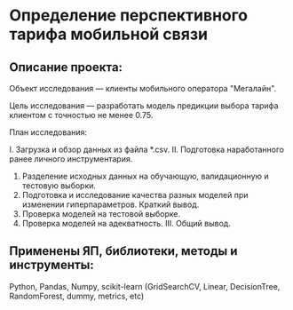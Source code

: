 # Определение перспективного тарифа мобильной связи

## Описание проекта:

Объект исследования — клиенты мобильного оператора "Мегалайн".

Цель исследования — разработать модель предикции выбора тарифа клиентом с точностью не менее 0.75.

План исследования:

I. Загрузка и обзор данных из файла *.csv.
II. Подготовка наработанного ранее личного инструментария.
1. Разделение исходных данных на обучающую, валидационную и тестовую выборки.
2. Подготовка и исследование качества разных моделей при изменении гиперпараметров. Краткий вывод.
3. Проверка моделей на тестовой выборке.
4. Проверка моделей на адекватность.
III. Общий вывод.

## Применены ЯП, библиотеки, методы и инструменты:
Python, Pandas, Numpy, scikit-learn (GridSearchCV, Linear, DecisionTree, RandomForest, dummy, metrics, etc)	
